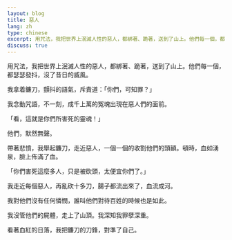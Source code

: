 ```yaml
---
layout: blog
title: 惡人
lang: zh
type: chinese
excerpt: 用咒法，我把世界上泯滅人性的惡人，都綁著、跪著，送到了山上。他們每一個，都瑟瑟發抖，沒了昔日的威風。
discuss: true
---
```

用咒法，我把世界上泯滅人性的惡人，都綁著、跪著，送到了山上。他們每一個，都瑟瑟發抖，沒了昔日的威風。

我拿着鐮刀，顫抖的語氣，斥責道：「你們，可知罪？」

我念動咒語，不一刻，成千上萬的冤魂出現在惡人們的面前。

「看，這就是你們所害死的靈魂！」

他們，默然無聲。

帶著悲憤，我舉起鐮刀，走近惡人，一個一個的收割他們的頭額。頓時，血如湧泉，臉上佈滿了血。

「你們害死這麼多人，只是被砍頭，太便宜你們了。」

我走近每個惡人，再亂砍十多刀，腸子都流出來了，血流成河。

我對他們沒有任何憐憫，誰叫他們對待百姓的時候也是如此。

我沒管他們的屍體，走上了山頂。我深知我罪孽深重。

看著血紅的日落，我把鐮刀的刀鋒，對準了自己。
